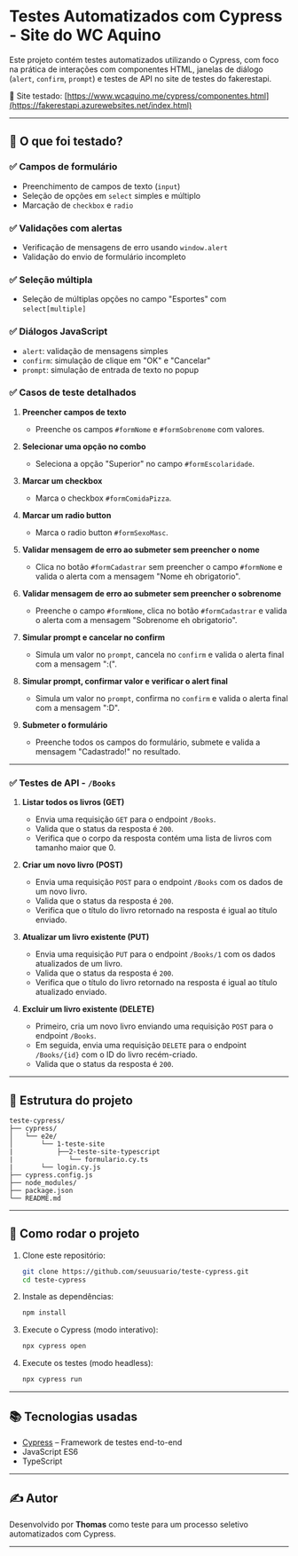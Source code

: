 # Testes Automatizados com Cypress - Site do WC Aquino

Este projeto contém testes automatizados utilizando o Cypress, com foco na prática de interações com componentes HTML, janelas de diálogo (`alert`, `confirm`, `prompt`) e testes de API no site de testes do fakerestapi.

📍 Site testado: [https://www.wcaquino.me/cypress/componentes.html](https://fakerestapi.azurewebsites.net/index.html)

---

## 🧪 O que foi testado?

### ✅ Campos de formulário
- Preenchimento de campos de texto (`input`)
- Seleção de opções em `select` simples e múltiplo
- Marcação de `checkbox` e `radio`

### ✅ Validações com alertas
- Verificação de mensagens de erro usando `window.alert`
- Validação do envio de formulário incompleto

### ✅ Seleção múltipla
- Seleção de múltiplas opções no campo "Esportes" com `select[multiple]`

### ✅ Diálogos JavaScript
- `alert`: validação de mensagens simples
- `confirm`: simulação de clique em "OK" e "Cancelar"
- `prompt`: simulação de entrada de texto no popup

### ✅ Casos de teste detalhados
1. **Preencher campos de texto**  
   - Preenche os campos `#formNome` e `#formSobrenome` com valores.

2. **Selecionar uma opção no combo**  
   - Seleciona a opção "Superior" no campo `#formEscolaridade`.

3. **Marcar um checkbox**  
   - Marca o checkbox `#formComidaPizza`.

4. **Marcar um radio button**  
   - Marca o radio button `#formSexoMasc`.

5. **Validar mensagem de erro ao submeter sem preencher o nome**  
   - Clica no botão `#formCadastrar` sem preencher o campo `#formNome` e valida o alerta com a mensagem "Nome eh obrigatorio".

6. **Validar mensagem de erro ao submeter sem preencher o sobrenome**  
   - Preenche o campo `#formNome`, clica no botão `#formCadastrar` e valida o alerta com a mensagem "Sobrenome eh obrigatorio".

7. **Simular prompt e cancelar no confirm**  
   - Simula um valor no `prompt`, cancela no `confirm` e valida o alerta final com a mensagem ":(".

8. **Simular prompt, confirmar valor e verificar o alert final**  
   - Simula um valor no `prompt`, confirma no `confirm` e valida o alerta final com a mensagem ":D".

9. **Submeter o formulário**  
   - Preenche todos os campos do formulário, submete e valida a mensagem "Cadastrado!" no resultado.

---

### ✅ Testes de API - `/Books`
1. **Listar todos os livros (GET)**  
   - Envia uma requisição `GET` para o endpoint `/Books`.
   - Valida que o status da resposta é `200`.
   - Verifica que o corpo da resposta contém uma lista de livros com tamanho maior que 0.

2. **Criar um novo livro (POST)**  
   - Envia uma requisição `POST` para o endpoint `/Books` com os dados de um novo livro.
   - Valida que o status da resposta é `200`.
   - Verifica que o título do livro retornado na resposta é igual ao título enviado.

3. **Atualizar um livro existente (PUT)**  
   - Envia uma requisição `PUT` para o endpoint `/Books/1` com os dados atualizados de um livro.
   - Valida que o status da resposta é `200`.
   - Verifica que o título do livro retornado na resposta é igual ao título atualizado enviado.

4. **Excluir um livro existente (DELETE)**  
   - Primeiro, cria um novo livro enviando uma requisição `POST` para o endpoint `/Books`.
   - Em seguida, envia uma requisição `DELETE` para o endpoint `/Books/{id}` com o ID do livro recém-criado.
   - Valida que o status da resposta é `200`.

---

## 📁 Estrutura do projeto

```
teste-cypress/
├── cypress/
│   └── e2e/
│       └── 1-teste-site
|           ├──2-teste-site-typescript
|              └── formulario.cy.ts
|       └── login.cy.js
├── cypress.config.js
├── node_modules/
├── package.json
└── README.md
```

---

## 🚀 Como rodar o projeto

1. Clone este repositório:
   ```bash
   git clone https://github.com/seuusuario/teste-cypress.git
   cd teste-cypress
   ```

2. Instale as dependências:
   ```bash
   npm install
   ```

3. Execute o Cypress (modo interativo):
   ```bash
   npx cypress open
   ```

4. Execute os testes (modo headless):
   ```bash
   npx cypress run
   ```

---

## 📚 Tecnologias usadas

- [Cypress](https://www.cypress.io/) – Framework de testes end-to-end
- JavaScript ES6
- TypeScript
---

## ✍️ Autor

Desenvolvido por **Thomas** como teste para um processo seletivo automatizados com Cypress.

---

